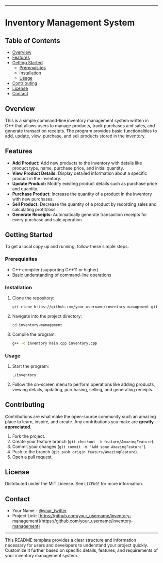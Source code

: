 
---

# Inventory Management System

## Table of Contents
- [Overview](#overview)
- [Features](#features)
- [Getting Started](#getting-started)
  - [Prerequisites](#prerequisites)
  - [Installation](#installation)
  - [Usage](#usage)
- [Contributing](#contributing)
- [License](#license)
- [Contact](#contact)

## Overview
This is a simple command-line inventory management system written in C++ that allows users to manage products, track purchases and sales, and generate transaction receipts. The program provides basic functionalities to add, update, view, purchase, and sell products stored in the inventory.

## Features
- **Add Product:** Add new products to the inventory with details like product type, name, purchase price, and initial quantity.
- **View Product Details:** Display detailed information about a specific product in the inventory.
- **Update Product:** Modify existing product details such as purchase price and quantity.
- **Purchase Product:** Increase the quantity of a product in the inventory with new purchases.
- **Sell Product:** Decrease the quantity of a product by recording sales and calculating profit/loss.
- **Generate Receipts:** Automatically generate transaction receipts for every purchase and sale operation.

## Getting Started
To get a local copy up and running, follow these simple steps.

### Prerequisites
- C++ compiler (supporting C++11 or higher)
- Basic understanding of command-line operations

### Installation
1. Clone the repository:
   ```sh
   git clone https://github.com/your_username/inventory-management.git
   ```
2. Navigate into the project directory:
   ```sh
   cd inventory-management
   ```
3. Compile the program:
   ```sh
   g++ -o inventory main.cpp inventory.cpp
   ```

### Usage
1. Start the program:
   ```sh
   ./inventory
   ```
2. Follow the on-screen menu to perform operations like adding products, viewing details, updating, purchasing, selling, and generating receipts.

## Contributing
Contributions are what make the open-source community such an amazing place to learn, inspire, and create. Any contributions you make are **greatly appreciated**.
1. Fork the project.
2. Create your feature branch (`git checkout -b feature/AmazingFeature`).
3. Commit your changes (`git commit -m 'Add some AmazingFeature'`).
4. Push to the branch (`git push origin feature/AmazingFeature`).
5. Open a pull request.

## License
Distributed under the MIT License. See `LICENSE` for more information.

## Contact
- Your Name - [@your_twitter](https://twitter.com/your_twitter)
- Project Link: [https://github.com/your_username/inventory-management](https://github.com/your_username/inventory-management)

---
This README template provides a clear structure and information necessary for users and developers to understand your project quickly. Customize it further based on specific details, features, and requirements of your inventory management system.
